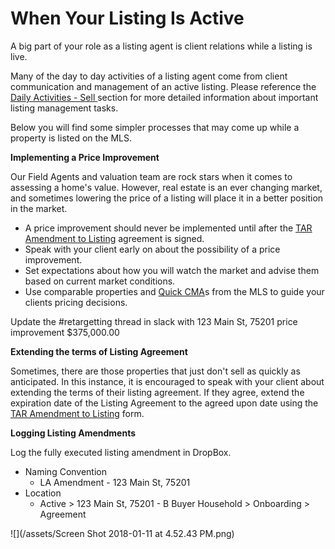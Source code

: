 # When Your Listing Is Active

A big part of your role as a listing agent is client relations while a listing is live.

Many of the day to day activities of a listing agent come from client communication and management of an active listing. Please reference the [Daily Activities - Sell ](/listing-agent/daily-activities.md)section for more detailed information about important listing management tasks.

Below you will find some simpler processes that may come up while a property is listed on the MLS.

**Implementing a Price Improvement**

Our Field Agents and valuation team are rock stars when it comes to assessing a home's value. However, real estate is an ever changing market, and sometimes lowering the price of a listing will place it in a better position in the market.

* A price improvement should never be implemented until after the [TAR Amendment to Listing](http://www.sarealtywatch.com/wp-content/uploads/sites/230/2015/10/TX-Amendment-to-Listing-TAR-1404.pdf) agreement is signed.
* Speak with your client early on about the possibility of a price improvement. 
* Set expectations about how you will watch the market and advise them based on current market conditions. 
* Use comparable properties and [Quick CMA](/listing-agent/daily-activities.md)s from the MLS to guide your clients pricing decisions.

Update the \#retargetting thread in slack with 123 Main St, 75201 price improvement $375,000.00

**Extending the terms of Listing Agreement**

Sometimes, there are those properties that just don't sell as quickly as anticipated. In this instance, it is encouraged to speak with your client about extending the terms of their listing agreement. If they agree, extend the expiration date of the Listing Agreement to the agreed upon date using the [TAR Amendment to Listing](http://www.sarealtywatch.com/wp-content/uploads/sites/230/2015/10/TX-Amendment-to-Listing-TAR-1404.pdf) form.

**Logging Listing Amendments**

Log the fully executed listing amendment in DropBox.

* Naming Convention
  * LA Amendment - 123 Main St, 75201
* Location
  * Active &gt; 123 Main St, 75201 - B Buyer Household &gt; Onboarding &gt; Agreement 

![](/assets/Screen Shot 2018-01-11 at 4.52.43 PM.png)

